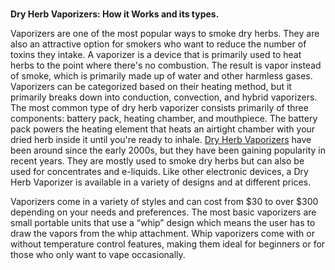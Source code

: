 <br><b>Dry Herb Vaporizers: How it Works and its types.</b></br>

Vaporizers are one of the most popular ways to smoke dry herbs. They are also an attractive option for smokers who want to reduce the number of toxins they intake. A vaporizer is a device that is primarily used to heat herbs to the point where there's no combustion. The result is vapor instead of smoke, which is primarily made up of water and other harmless gases. Vaporizers can be categorized based on their heating method, but it primarily breaks down into conduction, convection, and hybrid vaporizers.
The most common type of dry herb vaporizer consists primarily of three components: battery pack, heating chamber, and mouthpiece. The battery pack powers the heating element that heats an airtight chamber with your dried herb inside it until you're ready to inhale.
<a href="https://optimalvapors.com/dry-herb-vaporizers/">Dry Herb Vaporizers</a> have been around since the early 2000s, but they have been gaining popularity in recent years. They are mostly used to smoke dry herbs but can also be used for concentrates and e-liquids. Like other electronic devices, a Dry Herb Vaporizer is available in a variety of designs and at different prices.

Vaporizers come in a variety of styles and can cost from $30 to over $300 depending on your needs and preferences. The most basic vaporizers are small portable units that use a “whip” design which means the user has to draw the vapors from the whip attachment. Whip vaporizers come with or without temperature control features, making them ideal for beginners or for those who only want to vape occasionally. 
